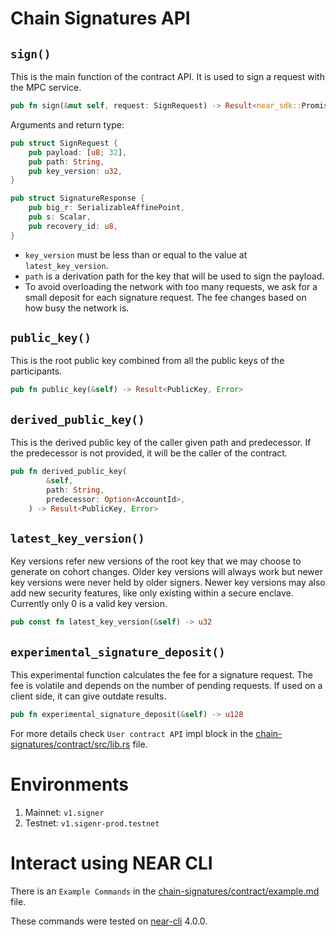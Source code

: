 # Chain Signatures API

## `sign()`
This is the main function of the contract API. It is used to sign a request with the MPC service.
```rust
pub fn sign(&mut self, request: SignRequest) -> Result<near_sdk::Promise, Error>
```
Arguments and return type:
```rust
pub struct SignRequest {
    pub payload: [u8; 32],
    pub path: String,
    pub key_version: u32,
}

pub struct SignatureResponse {
    pub big_r: SerializableAffinePoint,
    pub s: Scalar,
    pub recovery_id: u8,
}
```
- `key_version` must be less than or equal to the value at `latest_key_version`.
- `path` is a derivation path for the key that will be used to sign the payload.
- To avoid overloading the network with too many requests, we ask for a small deposit for each signature request. The fee changes based on how busy the network is.

## `public_key()`
This is the root public key combined from all the public keys of the participants.
```rust
pub fn public_key(&self) -> Result<PublicKey, Error>
```

## `derived_public_key()`
This is the derived public key of the caller given path and predecessor. If the predecessor is not provided, it will be the caller of the contract.
```rust
pub fn derived_public_key(
        &self,
        path: String,
        predecessor: Option<AccountId>,
    ) -> Result<PublicKey, Error>
```

## `latest_key_version()`
Key versions refer new versions of the root key that we may choose to generate on cohort changes. Older key versions will always work but newer key versions were never held by older signers. Newer key versions may also add new security features, like only existing within a secure enclave. Currently only 0 is a valid key version.
```rust
pub const fn latest_key_version(&self) -> u32
```

## `experimental_signature_deposit()`
This experimental function calculates the fee for a signature request. The fee is volatile and depends on the number of pending requests. If used on a client side, it can give outdate results.
```rust
pub fn experimental_signature_deposit(&self) -> u128
```

For more details check `User contract API` impl block in the [chain-signatures/contract/src/lib.rs](./chain-signatures/contract/src/lib.rs) file.

# Environments
1. Mainnet: `v1.signer`
2. Testnet: `v1.sigenr-prod.testnet`

# Interact using NEAR CLI

There is an `Example Commands` in the [chain-signatures/contract/example.md](./chain-signature/contract/EXAMPLE.md) file.

These commands were tested on [near-cli](https://github.com/near/near-cli) 4.0.0.
